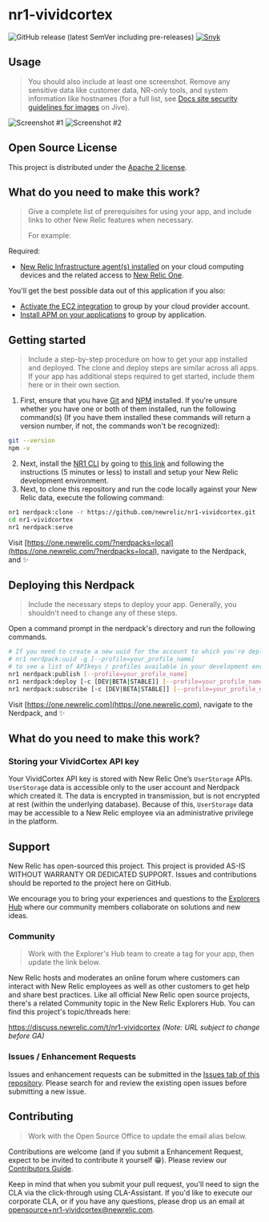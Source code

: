 # nr1-vividcortex

![GitHub release (latest SemVer including pre-releases)](https://img.shields.io/github/v/release/newrelic/nr1-vividcortex?include_prereleases&sort=semver) [![Snyk](https://snyk.io/test/github/newrelic/nr1-vividcortex/badge.svg)](https://snyk.io/test/github/newrelic/nr1-vividcortex)

## Usage

> You should also include at least one screenshot. Remove any sensitive data like customer data, NR-only tools, and system information like hostnames (for a full list, see [Docs site security guidelines for images](https://newrelic.jiveon.com/docs/DOC-8362) on Jive).

![Screenshot #1](screenshots/screenshot_01.png)
![Screenshot #2](screenshots/screenshot_02.png)

## Open Source License

This project is distributed under the [Apache 2 license](LICENSE).

## What do you need to make this work?

> Give a complete list of prerequisites for using your app, and include links to other New Relic features when necessary.
>
> For example:

Required:

- [New Relic Infrastructure agent(s) installed](https://docs.newrelic.com/docs/agents/manage-apm-agents/installation/install-agent#infra-install) on your cloud computing devices and the related access to [New Relic One](https://newrelic.com/platform).

You'll get the best possible data out of this application if you also:

- [Activate the EC2 integration](https://docs.newrelic.com/docs/integrations/amazon-integrations/get-started/connect-aws-infrastructure) to group by your cloud provider account.
- [Install APM on your applications](https://docs.newrelic.com/docs/agents/manage-apm-agents/installation/install-agent#apm-install) to group by application.

## Getting started

> Include a step-by-step procedure on how to get your app installed and deployed. The clone and deploy steps are similar across all apps. If your app has additional steps required to get started, include them here or in their own section.

1. First, ensure that you have [Git](https://git-scm.com/book/en/v2/Getting-Started-Installing-Git) and [NPM](https://www.npmjs.com/get-npm) installed. If you're unsure whether you have one or both of them installed, run the following command(s) (If you have them installed these commands will return a version number, if not, the commands won't be recognized):
```bash
git --version
npm -v
```
2. Next, install the [NR1 CLI](https://one.newrelic.com/launcher/developer-center.launcher) by going to [this link](https://one.newrelic.com/launcher/developer-center.launcher) and following the instructions (5 minutes or less) to install and setup your New Relic development environment.
3. Next, to clone this repository and run the code locally against your New Relic data, execute the following command:

```bash
nr1 nerdpack:clone -r https://github.com/newrelic/nr1-vividcortex.git
cd nr1-vividcortex
nr1 nerdpack:serve
```

Visit [https://one.newrelic.com/?nerdpacks=local](https://one.newrelic.com/?nerdpacks=local), navigate to the Nerdpack, and :sparkles:

## Deploying this Nerdpack

> Include the necessary steps to deploy your app. Generally, you shouldn't need to change any of these steps.

Open a command prompt in the nerdpack's directory and run the following commands.

```bash
# If you need to create a new uuid for the account to which you're deploying this Nerdpack, use the following
# nr1 nerdpack:uuid -g [--profile=your_profile_name]
# to see a list of APIkeys / profiles available in your development environment, run nr1 credentials:list
nr1 nerdpack:publish [--profile=your_profile_name]
nr1 nerdpack:deploy [-c [DEV|BETA|STABLE]] [--profile=your_profile_name]
nr1 nerdpack:subscribe [-c [DEV|BETA|STABLE]] [--profile=your_profile_name]
```

Visit [https://one.newrelic.com](https://one.newrelic.com), navigate to the Nerdpack, and :sparkles:

## What do you need to make this work?

### Storing your VividCortex API key

Your VividCortex API key is stored with New Relic One’s `UserStorage` APIs. `UserStorage` data is accessible only to the user account and Nerdpack which created it. The data is encrypted in transmission, but is not encrypted at rest (within the underlying database). Because of this, `UserStorage` data may be accessible to a New Relic employee via an administrative privilege in the platform.

## Support

New Relic has open-sourced this project. This project is provided AS-IS WITHOUT WARRANTY OR DEDICATED SUPPORT. Issues and contributions should be reported to the project here on GitHub.

We encourage you to bring your experiences and questions to the [Explorers Hub](https://discuss.newrelic.com) where our community members collaborate on solutions and new ideas.

### Community

> Work with the Explorer's Hub team to create a tag for your app, then update the link below.

New Relic hosts and moderates an online forum where customers can interact with New Relic employees as well as other customers to get help and share best practices. Like all official New Relic open source projects, there's a related Community topic in the New Relic Explorers Hub. You can find this project's topic/threads here:

https://discuss.newrelic.com/t/nr1-vividcortex
*(Note: URL subject to change before GA)*

### Issues / Enhancement Requests

Issues and enhancement requests can be submitted in the [Issues tab of this repository](../../issues). Please search for and review the existing open issues before submitting a new issue.

## Contributing

> Work with the Open Source Office to update the email alias below.

Contributions are welcome (and if you submit a Enhancement Request, expect to be invited to contribute it yourself :grin:). Please review our [Contributors Guide](CONTRIBUTING.md).

Keep in mind that when you submit your pull request, you'll need to sign the CLA via the click-through using CLA-Assistant. If you'd like to execute our corporate CLA, or if you have any questions, please drop us an email at opensource+nr1-vividcortex@newrelic.com.